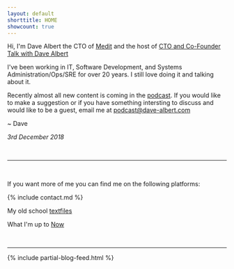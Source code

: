 ```yaml
---
layout: default
shorttitle: HOME
showcount: true
---
```


Hi, I'm Dave Albert the CTO of [Medit](https://medit.online) and the host of [CTO and Co-Founder Talk with Dave Albert](/cto-and-co-founder-talk-with-dave-albert)

I've been working in IT, Software Development, and Systems Administration/Ops/SRE for over 20 years. I still love doing it and talking about it.

Recently almost all new content is coming in the [podcast](/cto-and-co-founder-talk-with-dave-albert).  If you would like to make a suggestion or if you have something intersting to discuss and would like to be a guest, email me at podcast@dave-albert.com

~ Dave

<i>3rd December 2018</i>

&nbsp;

---

&nbsp;

If you want more of me you can find me on the following platforms:

{% include contact.md %}

My old school [textfiles](/textfiles/)

What I'm up to [Now](/now)

<!--Visits to this page: <span style="font-weight: bold;" id="counter">???</span> -- <i>90's stlye</i> :P <i>(built with an AWS Lambda)-->


&nbsp;

---

<div>
{% include partial-blog-feed.html %}
</div>

